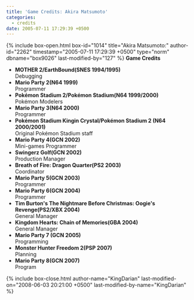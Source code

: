 ```yaml
---
title: 'Game Credits: Akira Matsumoto'
categories:
  - credits
date: 2005-07-11 17:29:39 +0500
---
```

{% include box-open.html box-id="1014" title="Akira Matsumoto:" author-id="2262" timestamp="2005-07-11 17:29:39 +0500" type="norm" dbname="box9026" last-modified-by="127" %}
<b>Game Credits</b>
<UL>
<LI><b>MOTHER 2/EarthBound(SNES 1994/1995)</b><BR />
Debugging</LI>
<LI><b>Mario Party 2(N64 1999)</b><BR />
Programmer</LI>
<LI><b>Pokémon Stadium 2/Pokémon Stadium(N64 1999/2000)</b><BR />
Pokémon Modelers</LI>
<LI><b>Mario Party 3(N64 2000)</b><BR />
Programmer</LI>
<LI><b>Pokémon Stadium Kingin Crystal/Pokémon Stadium 2 (N64 2000/2001)</b><BR />
Original Pokémon Stadium staff</LI>
<LI><b>Mario Party 4(GCN 2002)</b><BR />
Mini-games Programmer</LI>
<LI><b>Swingerz Golf(GCN 2002)</b><BR />
Production Manager</LI>
<LI><b>Breath of Fire: Dragon Quarter(PS2 2003)</b><BR />
Coordinator</LI>
<LI><b>Mario Party 5(GCN 2003)</b><BR />
Programmer</LI>
<LI><b>Mario Party 6(GCN 2004)</b><BR />
Programmer</LI>
<LI><b>Tim Burton's The Nightmare Before Christmas: Oogie's Revenge(PS2/XBX 2004)</b><BR />
General Manager</LI>
<LI><b>Kingdom Hearts: Chain of Memories(GBA 2004)</b><BR />
General Manager</LI>
<LI><b>Mario Party 7 (GCN 2005)</b><BR />
Programming</LI>
<LI><b>Monster Hunter Freedom 2(PSP 2007)</b><BR />
Planning</LI>
<LI><b>Mario Party 8(GCN 2007)</b><BR />
Program</LI>
</UL>
{% include box-close.html author-name="KingDarian" last-modified-on="2008-06-03 20:21:00 +0500" last-modified-by-name="KingDarian" %}
